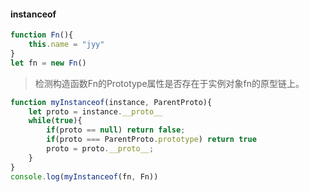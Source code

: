 #### instanceof

```js
function Fn(){
    this.name = "jyy"
}
let fn = new Fn()
```
> 检测构造函数Fn的Prototype属性是否存在于实例对象fn的原型链上。

```js
function myInstanceof(instance, ParentProto){
    let proto = instance.__proto__
    while(true){
        if(proto == null) return false;
        if(proto === ParentProto.prototype) return true
        proto = proto.__proto__;
    }
}
console.log(myInstanceof(fn, Fn))
```
